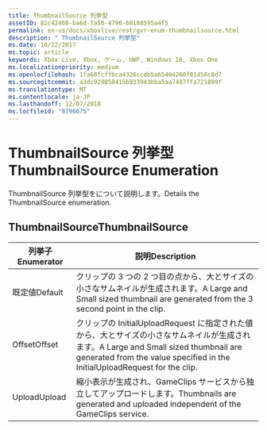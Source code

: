 ```yaml
---
title: ThumbnailSource 列挙型
assetID: 82c42460-ba6d-fa50-4796-60188595a4f5
permalink: en-us/docs/xboxlive/rest/gvr-enum-thumbnailsource.html
description: " ThumbnailSource 列挙型"
ms.date: 10/12/2017
ms.topic: article
keywords: Xbox Live, Xbox, ゲーム, UWP, Windows 10, Xbox One
ms.localizationpriority: medium
ms.openlocfilehash: 1fa68fcffbca4326ccdb5a65404260f81458c8d7
ms.sourcegitcommit: a3dc929858415b933943bba5aa7487ffa721899f
ms.translationtype: MT
ms.contentlocale: ja-JP
ms.lasthandoff: 12/07/2018
ms.locfileid: "8796675"
---
```

# <a name="thumbnailsource-enumeration"></a><span data-ttu-id="4b0c2-104">ThumbnailSource 列挙型</span><span class="sxs-lookup"><span data-stu-id="4b0c2-104">ThumbnailSource Enumeration</span></span>
<span data-ttu-id="4b0c2-105">ThumbnailSource 列挙型をについて説明します。</span><span class="sxs-lookup"><span data-stu-id="4b0c2-105">Details the ThumbnailSource enumeration.</span></span> 
<a id="ID4ER"></a>

 
## <a name="thumbnailsource"></a><span data-ttu-id="4b0c2-106">ThumbnailSource</span><span class="sxs-lookup"><span data-stu-id="4b0c2-106">ThumbnailSource</span></span>
 
| <b><span data-ttu-id="4b0c2-107">列挙子</span><span class="sxs-lookup"><span data-stu-id="4b0c2-107">Enumerator</span></span></b>| <b><span data-ttu-id="4b0c2-108">説明</span><span class="sxs-lookup"><span data-stu-id="4b0c2-108">Description</span></span></b>| 
| --- | --- | 
| <span data-ttu-id="4b0c2-109">既定値</span><span class="sxs-lookup"><span data-stu-id="4b0c2-109">Default</span></span>| <span data-ttu-id="4b0c2-110">クリップの 3 つの 2 つ目の点から、大とサイズの小さなサムネイルが生成されます。</span><span class="sxs-lookup"><span data-stu-id="4b0c2-110">A Large and Small sized thumbnail are generated from the 3 second point in the clip.</span></span>| 
| <span data-ttu-id="4b0c2-111">Offset</span><span class="sxs-lookup"><span data-stu-id="4b0c2-111">Offset</span></span>| <span data-ttu-id="4b0c2-112">クリップの InitialUploadRequest に指定された値から、大とサイズの小さなサムネイルが生成されます。</span><span class="sxs-lookup"><span data-stu-id="4b0c2-112">A Large and Small sized thumbnail are generated from the value specified in the InitialUploadRequest for the clip.</span></span>| 
| <span data-ttu-id="4b0c2-113">Upload</span><span class="sxs-lookup"><span data-stu-id="4b0c2-113">Upload</span></span>| <span data-ttu-id="4b0c2-114">縮小表示が生成され、GameClips サービスから独立してアップロードします。</span><span class="sxs-lookup"><span data-stu-id="4b0c2-114">Thumbnails are generated and uploaded independent of the GameClips service.</span></span>| 
  